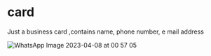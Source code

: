 # card
Just a business card ,contains name, phone number, e mail address


![WhatsApp Image 2023-04-08 at 00 57 05](https://user-images.githubusercontent.com/83748125/230666979-623d1ba8-05dc-4c88-bc54-781863fe6985.jpeg)

